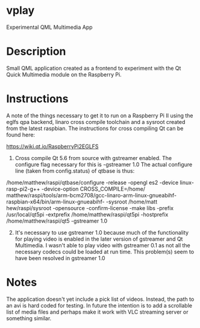 # vplay
Experimental QML Multimedia App

Description
===========
Small QML application created as a frontend to experiment with the Qt Quick Multimedia module on the Raspberry Pi.

Instructions
============
A note of the things necessary to get it to run on a Raspberry Pi II using the eglfs qpa backend, linaro cross compile toolchain and a sysroot created from the latest raspbian. The instructions for cross compiling Qt can be found here:

https://wiki.qt.io/RaspberryPi2EGLFS

1. Cross compile Qt 5.6 from source with gstreamer enabled. The configure flag necessary for this is -gstreamer 1.0
The actual configure line (taken from config.status) of qtbase is thus:

/home/matthew/raspi/qtbase/configure -release -opengl es2 -device linux-rasp-pi2-g++ -device-option CROSS_COMPILE=/home/
matthew/raspi/tools/arm-bcm2708/gcc-linaro-arm-linux-gnueabihf-raspbian-x64/bin/arm-linux-gnueabihf- -sysroot /home/matt
hew/raspi/sysroot -opensource -confirm-license -make libs -prefix /usr/local/qt5pi -extprefix /home/matthew/raspi/qt5pi 
-hostprefix /home/matthew/raspi/qt5 -gstreamer 1.0

2. It's necessary to use gstreamer 1.0 because much of the functionality for playing video is enabled in the later version of gstreamer and Qt Multimedia. I wasn't able to play video with gstreamer 0.1 as not all the necessary codecs could be loaded at run time. This problem(s) seem to have been resolved in gstreamer 1.0


Notes
=====
The application doesn't yet include a pick list of videos. Instead, the path to an avi is hard coded for testing. In future the intention is to add a scrollable list of media files and perhaps make it work with VLC streaming server or something similar.


